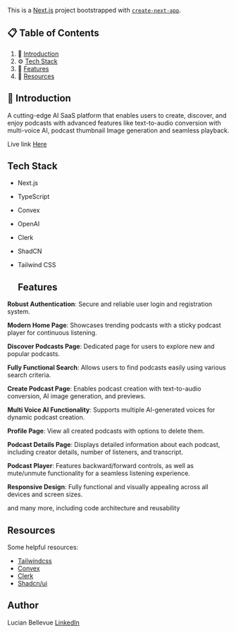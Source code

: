 This is a [Next.js](https://nextjs.org/) project bootstrapped with [`create-next-app`](https://github.com/vercel/next.js/tree/canary/packages/create-next-app).

## 📋 <a name="table">Table of Contents</a>

1. 🤖 [Introduction](#introduction)
2. ⚙️ [Tech Stack](#tech-stack)
3. 🔋 [Features](#features)
4. 🔗 [Resources](#resources)


## <a name="introduction">🤖 Introduction</a>

A cutting-edge AI SaaS platform that enables users to create, discover, and enjoy podcasts with advanced features like text-to-audio conversion with multi-voice AI, podcast thumbnail Image generation and seamless playback.

Live link <a target="_blank" href="https://fadedcast-fullstack-project.vercel.app">Here</a>

## <a name="tech-stack"> Tech Stack</a>

- Next.js
- TypeScript
- Convex
- OpenAI
- Clerk
- ShadCN
- Tailwind CSS

  ## <a name="features"> Features</a>

 **Robust Authentication**: Secure and reliable user login and registration system.

 **Modern Home Page**: Showcases trending podcasts with a sticky podcast player for continuous listening.

 **Discover Podcasts Page**: Dedicated page for users to explore new and popular podcasts.

 **Fully Functional Search**: Allows users to find podcasts easily using various search criteria.

 **Create Podcast Page**: Enables podcast creation with text-to-audio conversion, AI image generation, and previews.

 **Multi Voice AI Functionality**: Supports multiple AI-generated voices for dynamic podcast creation.

 **Profile Page**: View all created podcasts with options to delete them.

 **Podcast Details Page**: Displays detailed information about each podcast, including creator details, number of listeners, and transcript.

 **Podcast Player**: Features backward/forward controls, as well as mute/unmute functionality for a seamless listening experience.

 **Responsive Design**: Fully functional and visually appealing across all devices and screen sizes.

and many more, including code architecture and reusability

## <a name="resources"> Resources</a>

Some helpful resources:

- [Tailwindcss](https://tailwindcss.com)
- [Convex](https://www.convex.dev/)
- [Clerk](https://clerk.com/)
- [Shadcn/ui](https://ui.shadcn.com/)

## Author

Lucian Bellevue
<a href="https://www.linkedin.com/in/lucianbellevue/" target="_blank">LinkedIn</a>
